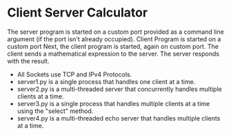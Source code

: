 # Client Server Calculator

The server program is started on a custom port provided as a command line argument (if the port isn't already occupied). Client Program is started on a custom port Next, the client program is started, again on custom port. The client sends a mathematical expression to the server. The server responds with the result.

* All Sockets use TCP and IPv4 Protocols.
* server1.py is a single process that handles one client at a time.
* server2.py is a multi-threaded server that concurrently handles multiple clients at a time.
* server3.py is a single process that handles multiple clients at a time using the "select" method.
* server4.py is a multi-threaded echo server that handles multiple clients at a time.
